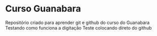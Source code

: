 # Curso Guanabara
 Repositório criado para aprender git e github do curso do Guanabara
 Testando como funciona a digitação
 Teste colocando direto do github
